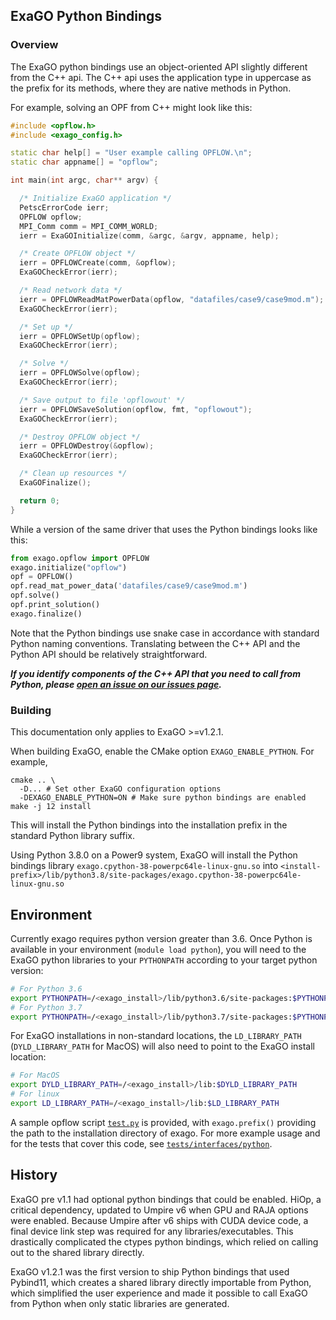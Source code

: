 ## ExaGO Python Bindings

### Overview

The ExaGO python bindings use an object-oriented API slightly different from the
C++ api.
The C++ api uses the application type in uppercase as the prefix for its
methods, where they are native methods in Python.

For example, solving an OPF from C++ might look like this:
```cpp
#include <opflow.h>
#include <exago_config.h>

static char help[] = "User example calling OPFLOW.\n";
static char appname[] = "opflow";

int main(int argc, char** argv) {

  /* Initialize ExaGO application */
  PetscErrorCode ierr;
  OPFLOW opflow;
  MPI_Comm comm = MPI_COMM_WORLD;
  ierr = ExaGOInitialize(comm, &argc, &argv, appname, help);

  /* Create OPFLOW object */
  ierr = OPFLOWCreate(comm, &opflow);
  ExaGOCheckError(ierr);

  /* Read network data */
  ierr = OPFLOWReadMatPowerData(opflow, "datafiles/case9/case9mod.m");
  ExaGOCheckError(ierr);

  /* Set up */
  ierr = OPFLOWSetUp(opflow);
  ExaGOCheckError(ierr);

  /* Solve */
  ierr = OPFLOWSolve(opflow);
  ExaGOCheckError(ierr);

  /* Save output to file 'opflowout' */
  ierr = OPFLOWSaveSolution(opflow, fmt, "opflowout");
  ExaGOCheckError(ierr);

  /* Destroy OPFLOW object */
  ierr = OPFLOWDestroy(&opflow);
  ExaGOCheckError(ierr);

  /* Clean up resources */
  ExaGOFinalize();

  return 0;
}
```

While a version of the same driver that uses the Python bindings looks like
this:

```python
from exago.opflow import OPFLOW
exago.initialize("opflow")
opf = OPFLOW()
opf.read_mat_power_data('datafiles/case9/case9mod.m')
opf.solve()
opf.print_solution()
exago.finalize()
```

Note that the Python bindings use snake case in accordance with standard Python
naming conventions.
Translating between the C++ API and the Python API should be relatively
straightforward.

***If you identify components of the C++ API that you need to call from Python,
please [open an issue on our issues page](https://gitlab.pnnl.gov/exasgd/frameworks/exago/-/issues).***

### Building

This documentation only applies to ExaGO >=v1.2.1.

When building ExaGO, enable the CMake option `EXAGO_ENABLE_PYTHON`.
For example,

```console
cmake .. \
  -D... # Set other ExaGO configuration options
  -DEXAGO_ENABLE_PYTHON=ON # Make sure python bindings are enabled
make -j 12 install
```

This will install the Python bindings into the installation prefix in the
standard Python library suffix.

Using Python 3.8.0 on a Power9 system, ExaGO will install the Python bindings 
library `exago.cpython-38-powerpc64le-linux-gnu.so` into
`<install-prefix>/lib/python3.8/site-packages/exago.cpython-38-powerpc64le-linux-gnu.so`

## Environment

Currently exago requires python version greater than 3.6.
Once Python is available in your environment (`module load python`), you will need to the ExaGO python libraries to your `PYTHONPATH` according to your target python version:

```bash
# For Python 3.6
export PYTHONPATH=/<exago_install>/lib/python3.6/site-packages:$PYTHONPATH
# For Python 3.7
export PYTHONPATH=/<exago_install>/lib/python3.7/site-packages:$PYTHONPATH
```

For ExaGO installations in non-standard locations, the `LD_LIBRARY_PATH` (`DYLD_LIBRARY_PATH` for MacOS) will also need to point to the ExaGO install location:

```bash
# For MacOS
export DYLD_LIBRARY_PATH=/<exago_install>/lib:$DYLD_LIBRARY_PATH
# For linux
export LD_LIBRARY_PATH=/<exago_install>/lib:$LD_LIBRARY_PATH
```

A sample opflow script [`test.py`](/interfaces/python/test.py) is provided, with `exago.prefix()` providing the path to the installation directory of exago. For more example usage and for the tests that cover this code, see [`tests/interfaces/python`](/tests/interfaces/python).

## History

ExaGO pre v1.1 had optional python bindings that could be enabled. HiOp, a
critical dependency, updated to Umpire v6 when GPU and RAJA options were
enabled. Because Umpire after v6 ships with CUDA device code, a final device
link step was required for any libraries/executables. This drastically
complicated the ctypes python bindings, which relied on calling out to the
shared library directly.

ExaGO v1.2.1 was the first version to ship Python bindings that used Pybind11,
which creates a shared library directly importable from Python, which simplified
the user experience and made it possible to call ExaGO from Python when only 
static libraries are generated.

